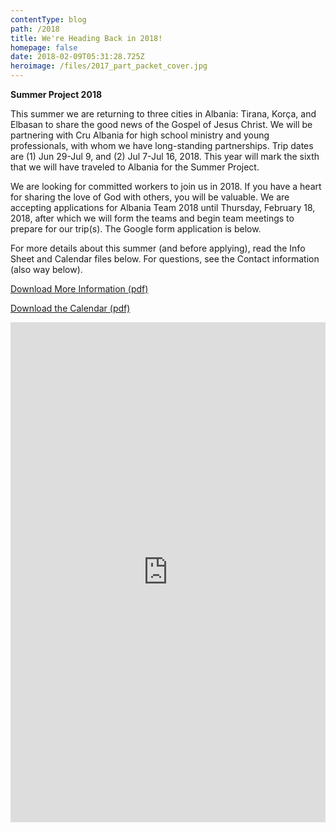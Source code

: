 ```yaml
---
contentType: blog
path: /2018
title: We're Heading Back in 2018!
homepage: false
date: 2018-02-09T05:31:28.725Z
heroimage: /files/2017_part_packet_cover.jpg
---
```

**Summer Project 2018**

This summer we are returning to three cities in Albania: Tirana, Korça, and Elbasan to share the good news of the Gospel of Jesus Christ. We will be partnering with Cru Albania for high school ministry and young professionals, with whom we have long-standing partnerships. Trip dates are (1) Jun 29-Jul 9, and (2) Jul 7-Jul 16, 2018. This year will mark the sixth that we will have traveled to Albania for the Summer Project.

We are looking for committed workers to join us in 2018. If you have a heart for sharing the love of God with others, you will be valuable. We are accepting applications for Albania Team 2018 until Thursday, February 18, 2018, after which we will form the teams and begin team meetings to prepare for our trip(s). The Google form application is below.

For more details about this summer (and before applying), read the Info Sheet and Calendar files below. For questions, see the Contact information (also way below).

[Download More Information (pdf)](/files/Albania-2018-Info-Sheet.pdf)

[Download the Calendar (pdf)](/files/Albania-2018-Info-Session-Calendar.pdf)

<iframe id='googleform'
  src="https://docs.google.com/forms/d/e/1FAIpQLSfkkQtTFXRUMdBEsYSsR0JAlfzZDznAjryQtwwcCZhf3BO2mQ/viewform?embedded=true" width="100%" height="800" frameborder="0" marginheight="0" marginwidth="0">Loading...</iframe>
